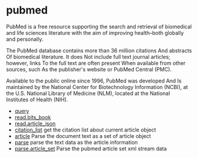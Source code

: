 ﻿# pubmed

PubMed is a free resource supporting the search and retrieval of biomedical and life sciences 
 literature with the aim of improving health–both globally and personally.
 
 The PubMed database contains more than 36 million citations And abstracts Of biomedical 
 literature. It does Not include full text journal articles; however, links To the full text 
 are often present When available from other sources, such As the publisher's website or 
 PubMed Central (PMC).
 
 Available to the public online since 1996, PubMed was developed And Is maintained by the
 National Center for Biotechnology Information (NCBI), at the U.S. National Library of 
 Medicine (NLM), located at the National Institutes of Health (NIH).

+ [query](pubmed/query.1) 
+ [read.bits_book](pubmed/read.bits_book.1) 
+ [read.article_json](pubmed/read.article_json.1) 
+ [citation_list](pubmed/citation_list.1) get the citation list about current article object
+ [article](pubmed/article.1) Parse the document text as a set of article object
+ [parse](pubmed/parse.1) parse the text data as the article information
+ [parse.article_set](pubmed/parse.article_set.1) Parse the pubmed article set xml stream data
